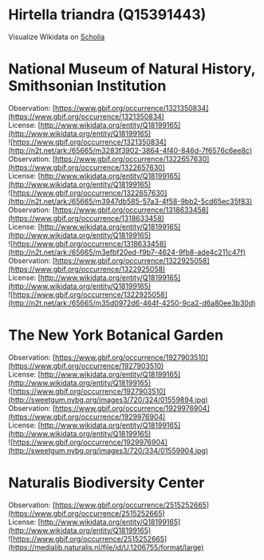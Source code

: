 
Hirtella triandra (Q15391443)
=============================
  
Visualize Wikidata on [Scholia](https://scholia.toolforge.org/taxon/Q15391443)
# National Museum of Natural History, Smithsonian Institution
  
Observation: [https://www.gbif.org/occurrence/1321350834](https://www.gbif.org/occurrence/1321350834)  
License: [http://www.wikidata.org/entity/Q18199165](http://www.wikidata.org/entity/Q18199165)  
![https://www.gbif.org/occurrence/1321350834](http://n2t.net/ark:/65665/m3283f3902-3864-4f40-846d-7f6576c6ee8c)  
Observation: [https://www.gbif.org/occurrence/1322657630](https://www.gbif.org/occurrence/1322657630)  
License: [http://www.wikidata.org/entity/Q18199165](http://www.wikidata.org/entity/Q18199165)  
![https://www.gbif.org/occurrence/1322657630](http://n2t.net/ark:/65665/m3947db585-57a3-4f58-9bb2-5cd65ec35f83)  
Observation: [https://www.gbif.org/occurrence/1318633458](https://www.gbif.org/occurrence/1318633458)  
License: [http://www.wikidata.org/entity/Q18199165](http://www.wikidata.org/entity/Q18199165)  
![https://www.gbif.org/occurrence/1318633458](http://n2t.net/ark:/65665/m3efbf20ed-f9b7-4624-9fb8-ade4c211c47f)  
Observation: [https://www.gbif.org/occurrence/1322925058](https://www.gbif.org/occurrence/1322925058)  
License: [http://www.wikidata.org/entity/Q18199165](http://www.wikidata.org/entity/Q18199165)  
![https://www.gbif.org/occurrence/1322925058](http://n2t.net/ark:/65665/m35d0972d6-464f-4250-9ca2-d6a80ee3b30d)
# The New York Botanical Garden
  
Observation: [https://www.gbif.org/occurrence/1927903510](https://www.gbif.org/occurrence/1927903510)  
License: [http://www.wikidata.org/entity/Q18199165](http://www.wikidata.org/entity/Q18199165)  
![https://www.gbif.org/occurrence/1927903510](http://sweetgum.nybg.org/images3/720/324/01559894.jpg)  
Observation: [https://www.gbif.org/occurrence/1929976904](https://www.gbif.org/occurrence/1929976904)  
License: [http://www.wikidata.org/entity/Q18199165](http://www.wikidata.org/entity/Q18199165)  
![https://www.gbif.org/occurrence/1929976904](http://sweetgum.nybg.org/images3/720/334/01559904.jpg)
# Naturalis Biodiversity Center
  
Observation: [https://www.gbif.org/occurrence/2515252665](https://www.gbif.org/occurrence/2515252665)  
License: [http://www.wikidata.org/entity/Q18199165](http://www.wikidata.org/entity/Q18199165)  
![https://www.gbif.org/occurrence/2515252665](https://medialib.naturalis.nl/file/id/U.1206755/format/large)